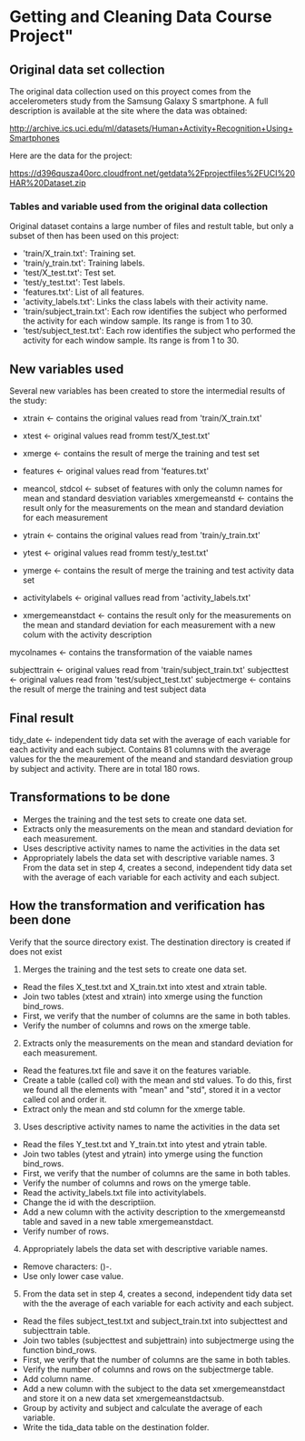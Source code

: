 
# Getting and Cleaning Data Course Project"

## Original data set collection

The original data collection used on this proyect comes from the accelerometers study from the Samsung Galaxy S smartphone. A full description is available at the site where the data was obtained:

http://archive.ics.uci.edu/ml/datasets/Human+Activity+Recognition+Using+Smartphones

Here are the data for the project:

https://d396qusza40orc.cloudfront.net/getdata%2Fprojectfiles%2FUCI%20HAR%20Dataset.zip

### Tables and variable used from the original data collection
Original dataset contains a large number of files and restult table, but only a subset of then has been used on this project:

* 'train/X_train.txt': Training set.
* 'train/y_train.txt': Training labels.
* 'test/X_test.txt': Test set.
* 'test/y_test.txt': Test labels.
* 'features.txt': List of all features.
* 'activity_labels.txt': Links the class labels with their activity name.
* 'train/subject_train.txt': Each row identifies the subject who performed the activity for each window sample. Its range is from 1 to 30. 
* 'test/subject_test.txt': Each row identifies the subject who performed the activity for each window sample. Its range is from 1 to 30. 

## New variables used 
Several new variables has been created to store the intermedial results of the study:

* xtrain <- contains the original values read from 'train/X_train.txt'
* xtest <- original values read fromm test/X_test.txt'
* xmerge <- contains the result of merge the training and test set

* features <- original values read from 'features.txt'
* meancol, stdcol <- subset of features with only the column names for mean and standard desviation variables
xmergemeanstd <- contains the result only for the measurements on the mean and standard deviation for each measurement 

* ytrain <- contains the original values read from 'train/y_train.txt'
* ytest <- original values read fromm test/y_test.txt'
* ymerge <- contains the result of merge the training and test activity data set
* activitylabels <- original vallues read from 'activity_labels.txt'
* xmergemeanstdact <- contains the result only for the measurements on the mean and standard deviation for each measurement with a new colum with the activity description

mycolnames <- contains the transformation of the vaiable names

subjecttrain <- original values read from 'train/subject_train.txt'
subjecttest <- original values read from 'test/subject_test.txt'
subjectmerge <- contains the result of merge the training and test subject data

## Final result 
tidy_date <- independent tidy data set with the average of each variable for each activity and each subject.  Contains 81 columns with the average values for the the meaurement of the meand and standard desviation group by subject and activity.  There are in total 180 rows.

## Transformations to be done
* Merges the training and the test sets to create one data set.
* Extracts only the measurements on the mean and standard deviation for each measurement.
* Uses descriptive activity names to name the activities in the data set
* Appropriately labels the data set with descriptive variable names.
3 From the data set in step 4, creates a second, independent tidy data set with the average of each variable for each activity and each subject.

## How the transformation and verification has been done
Verify that the source directory exist.  The destination directory is created if does not exist
  
  
1. Merges the training and the test sets to create one data set.
  
* Read the files X_test.txt and X_train.txt into xtest and xtrain table. 
* Join two tables (xtest and xtrain) into xmerge using the function bind_rows.
* First, we verify that the number of columns are the same in both tables.
* Verify the number of columns and rows on the xmerge table.
  
2. Extracts only the measurements on the mean and standard deviation for each measurement.
 
* Read the features.txt file and save it on the features variable.
* Create a table (called col) with the mean and std values.  To do this, first we found all the elements with "mean" and "std", stored it in a vector called col and order it.
* Extract only the mean and std column for the xmerge table.

  
3. Uses descriptive activity names to name the activities in the data set
  
* Read the files Y_test.txt and Y_train.txt into ytest and ytrain table.
* Join two tables (ytest and ytrain) into ymerge using the function bind_rows.
* First, we verify that the number of columns are the same in both tables.  
* Verify the number of columns and rows on the ymerge table.
* Read the activity_labels.txt file into activitylabels.
* Change the id with the descriptiion.  
* Add a new column with the activity description to the xmergemeanstd table and saved in a new table xmergemeanstdact.
* Verify number of rows.
  
  
4. Appropriately labels the data set with descriptive variable names.

* Remove characters: ()-.
* Use only lower case value.
    
5. From the data set in step 4, creates a second, independent tidy data set with the the average of each variable for each activity and each subject.

* Read the files subject_test.txt and subject_train.txt into subjecttest and subjecttrain table.  
* Join two tables (subjecttest and subjettrain) into subjectmerge using the function bind_rows.
* First, we verify that the number of columns are the same in both tables.
* Verify the number of columns and rows on the subjectmerge table.
* Add column name.
* Add a new column with the subject to the data set xmergemeanstdact and store it on a new data set xmergemeanstdactsub.
* Group by activity and subject and calculate the average of each variable.
* Write the tida_data table on the destination folder.
